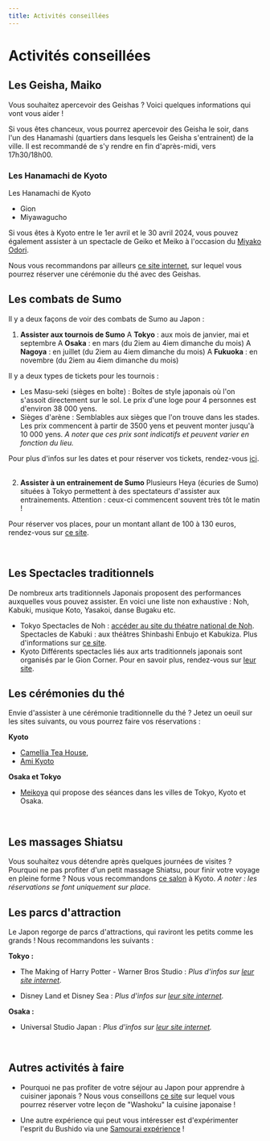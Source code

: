 ```yaml
---
title: Activités conseillées
---
```


# Activités conseillées

## Les Geisha, Maiko
Vous souhaitez apercevoir des Geishas ? Voici quelques informations qui vont vous aider ! 

Si vous êtes chanceux, vous pourrez apercevoir des Geisha le soir, dans l'un des Hanamashi (quartiers dans lesquels les Geisha s'entrainent) de la ville. Il est recommandé de s'y rendre en fin d'après-midi, vers 17h30/18h00.


### Les Hanamachi de Kyoto
Les Hanamachi de Kyoto
- Gion
- Miyawagucho


Si vous êtes à Kyoto entre le 1er avril et le 30 avril 2024, vous pouvez également assister à un spectacle de Geiko et Meiko à l'occasion du [Miyako Odori](https://miyako-odori.jp/english/). 

Nous vous recommandons par ailleurs [ce site internet](https://mai-ko.com/), sur lequel vous pourrez réserver une cérémonie du thé avec des Geishas.


## Les combats de Sumo 
Il y a deux façons de voir des combats de Sumo au Japon : 
1. **Assister aux tournois de Sumo**
A **Tokyo** : aux mois de janvier, mai et septembre
A **Osaka** : en mars (du 2iem au 4iem dimanche du mois)
A **Nagoya** : en juillet (du 2iem au 4iem dimanche du mois)
A **Fukuoka** : en novembre (du 2iem au 4iem dimanche du mois)

Il y a deux types de tickets pour les tournois : 
* Les Masu-seki (sièges en boîte) : Boîtes de style japonais où l'on s'assoit directement sur le sol. Le prix d'une loge pour 4 personnes est d'environ 38 000 yens. 
* Sièges d'arène : Semblables aux sièges que l'on trouve dans les stades. Les prix commencent à partir de 3500 yens et peuvent monter jusqu'à 10 000 yens.
*A noter que ces prix sont indicatifs et peuvent varier en fonction du lieu.*

Pour plus d'infos sur les dates et pour réserver vos tickets, rendez-vous [ici](https://www.sumo.or.jp/EnTicket/year_schedule). 
&nbsp;


2. **Assister à un entrainement de Sumo**
Plusieurs Heya (écuries de Sumo) situées à Tokyo permettent à des spectateurs d'assister aux entrainements. Attention : ceux-ci commencent souvent très tôt le matin ! 

Pour réserver vos places, pour un montant allant de 100 à 130 euros, rendez-vous sur [ce site](https://www.klook.com/activity/77958-sumo-morning-training-visit/?aid=513&aff_adid=648581&aff_ext=entertainment%2Fsport%2Fmorning-sumo-practice_amcid-3YbU2NqslVA62i7qlI7A2&aff_label1=sumo-training&aff_label2=&aff_label3=&aff_pid=&aff_sid=&utm_medium=affiliate-alwayson&utm_source=non-network&utm_campaign=513&utm_term=&utm_content=&aff_klick_id=58457230689-513-648581-d852e80).

&nbsp;
## Les Spectacles traditionnels 
De nombreux arts traditionnels Japonais proposent des performances auxquelles vous pouvez assister. En voici une liste non exhaustive : Noh, Kabuki, musique Koto, Yasakoi, danse Bugaku etc. 

- Tokyo
Spectacles de Noh : [accéder au site du théatre national de Noh](https://www.ntj.jac.go.jp/en/theatre/noh/). 
Spectacles de Kabuki : aux théâtres Shinbashi Enbujo et Kabukiza. Plus d'informations sur [ce site](https://www.kabukiweb.net/theatres/kabukiza/).
- Kyoto 
Différents spectacles liés aux arts traditionnels japonais sont organisés par le Gion Corner. Pour en savoir plus, rendez-vous sur [leur site](https://www.kyoto-gioncorner.com/global/en.html#performanceCategory). 
&nbsp;

## Les cérémonies du thé
Envie d'assister à une cérémonie traditionnelle du thé ? Jetez un oeuil sur les sites suivants, ou vous pourrez faire vos réservations : 

**Kyoto**
- [Camellia Tea House](https://tea-kyoto.com/find-us/flower),  
- [Ami Kyoto](https://www.whattodoinkyoto.com/)

**Osaka et Tokyo**
- [Meikoya](https://mai-ko.com/culture/tea-ceremony/tokyo.html) qui propose des séances dans les villes de Tokyo, Kyoto et Osaka. 


&nbsp;

## Les massages Shiatsu 
Vous souhaitez vous détendre après quelques journées de visites ? Pourquoi ne pas profiter d'un petit massage Shiatsu, pour finir votre voyage en pleine forme ?
Nous vous recommandons [ce salon](https://hiyoshido.jp/e/) à Kyoto. 
*A noter : les réservations se font uniquement sur place.* 
&nbsp;

## Les parcs d'attraction 
Le Japon regorge de parcs d'attractions, qui raviront les petits comme les grands ! 
Nous recommandons les suivants : 

**Tokyo :**
* The Making of Harry Potter - Warner Bros Studio :
*Plus d'infos sur [leur site internet](https://www.wbstudiotour.jp/en/).*

* Disney Land et Disney Sea :
*Plus d'infos sur [leur site internet](https://www.tokyodisneyresort.jp/treasure/parkguide/en/?utm_source=google&utm_medium=cpc&utm_campaign=2023OT_vJPNen_GoogleAds_text_TDR_cherryblossom).*

**Osaka :**
* Universal Studio Japan :
*Plus d'infos sur [leur site internet](https://www.usj.co.jp/web/en/us).*

&nbsp;


## Autres activités à faire
- Pourquoi ne pas profiter de votre séjour au Japon pour apprendre à cuisiner japonais ? 
Nous vous conseillons [ce site](https://www.mayukoslittlekitchen.com/) sur lequel vous pourrez réserver votre leçon de "Washoku" la cuisine japonaise ! 

- Une autre expérience qui peut vous intéresser est d'expérimenter l'esprit du Bushido via une [Samourai expérience](https://mugai.org/) ! 


